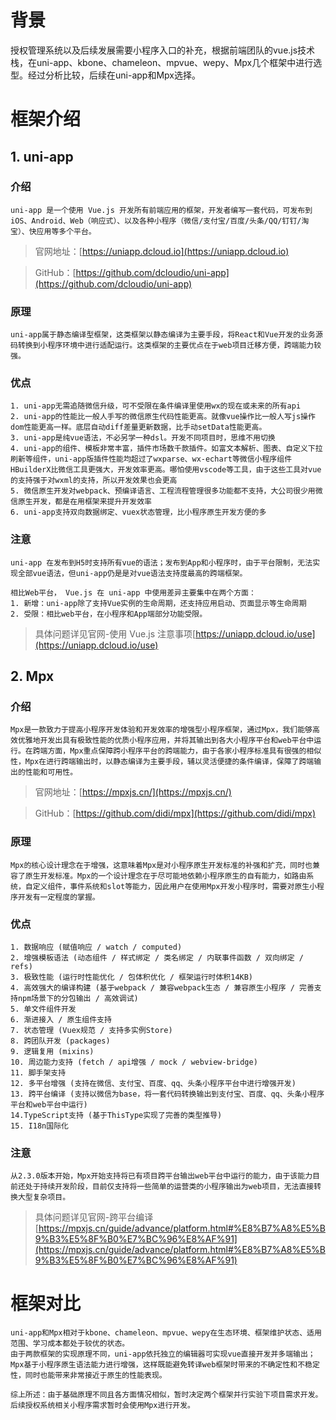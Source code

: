 # 背景

授权管理系统以及后续发展需要小程序入口的补充，根据前端团队的vue.js技术栈，在uni-app、kbone、chameleon、mpvue、wepy、Mpx几个框架中进行选型。经过分析比较，后续在uni-app和Mpx选择。

# 框架介绍

## 1. uni-app

### 介绍

    uni-app 是一个使用 Vue.js 开发所有前端应用的框架，开发者编写一套代码，可发布到iOS、Android、Web（响应式）、以及各种小程序（微信/支付宝/百度/头条/QQ/钉钉/淘宝）、快应用等多个平台。

> 官网地址：[https://uniapp.dcloud.io](https://uniapp.dcloud.io)

> GitHub：[https://github.com/dcloudio/uni-app](https://github.com/dcloudio/uni-app)

### 原理

    uni-app属于静态编译型框架，这类框架以静态编译为主要手段，将React和Vue开发的业务源码转换到小程序环境中进行适配运行。这类框架的主要优点在于web项目迁移方便，跨端能力较强。

### 优点

    1. uni-app无需追随微信升级，可不受限在条件编译里使用wx的现在或未来的所有api
    2. uni-app的性能比一般人手写的微信原生代码性能更高。就像vue操作比一般人写js操作dom性能更高一样。底层自动diff差量更新数据，比手动setData性能更高。
    3. uni-app是纯vue语法，不必另学一种dsl。开发不同项目时，思维不用切换
    4. uni-app的组件、模板非常丰富，插件市场数千款插件。如富文本解析、图表、自定义下拉刷新等组件，uni-app版插件性能均超过了wxparse、wx-echart等微信小程序组件
    HBuilderX比微信工具更强大，开发效率更高。哪怕使用vscode等工具，由于这些工具对vue的支持强于对wxml的支持，所以开发效果也会更高
    5. 微信原生开发对webpack、预编译语言、工程流程管理很多功能都不支持，大公司很少用微信原生开发，都是在用框架来提升开发效率
    6. uni-app支持双向数据绑定、vuex状态管理，比小程序原生开发方便的多

### 注意
    uni-app 在发布到H5时支持所有vue的语法；发布到App和小程序时，由于平台限制，无法实现全部vue语法，但uni-app仍是是对vue语法支持度最高的跨端框架。

    相比Web平台， Vue.js 在 uni-app 中使用差异主要集中在两个方面：
    1. 新增：uni-app除了支持Vue实例的生命周期，还支持应用启动、页面显示等生命周期
    2. 受限：相比web平台，在小程序和App端部分功能受限。

> 具体问题详见官网-使用 Vue.js 注意事项[https://uniapp.dcloud.io/use](https://uniapp.dcloud.io/use)

## 2. Mpx

### 介绍

    Mpx是一款致力于提高小程序开发体验和开发效率的增强型小程序框架，通过Mpx，我们能够高效优雅地开发出具有极致性能的优质小程序应用，并将其输出到各大小程序平台和web平台中运行。在跨端方面，Mpx重点保障跨小程序平台的跨端能力，由于各家小程序标准具有很强的相似性，Mpx在进行跨端输出时，以静态编译为主要手段，辅以灵活便捷的条件编译，保障了跨端输出的性能和可用性。

> 官网地址：[https://mpxjs.cn/](https://mpxjs.cn/)

> GitHub：[https://github.com/didi/mpx](https://github.com/didi/mpx)

### 原理

    Mpx的核心设计理念在于增强，这意味着Mpx是对小程序原生开发标准的补强和扩充，同时也兼容了原生开发标准。Mpx的一个设计理念在于尽可能地依赖小程序原生的自有能力，如路由系统，自定义组件，事件系统和slot等能力，因此用户在使用Mpx开发小程序时，需要对原生小程序开发有一定程度的掌握。

### 优点

    1. 数据响应 (赋值响应 / watch / computed)
    2. 增强模板语法 (动态组件 / 样式绑定 / 类名绑定 / 内联事件函数 / 双向绑定 / refs)
    3. 极致性能 (运行时性能优化 / 包体积优化 / 框架运行时体积14KB)
    4. 高效强大的编译构建 (基于webpack / 兼容webpack生态 / 兼容原生小程序 / 完善支持npm场景下的分包输出 / 高效调试)
    5. 单文件组件开发
    6. 渐进接入 / 原生组件支持
    7. 状态管理 (Vuex规范 / 支持多实例Store)
    8. 跨团队开发 (packages)
    9. 逻辑复用 (mixins)
    10. 周边能力支持 (fetch / api增强 / mock / webview-bridge)
    11. 脚手架支持
    12. 多平台增强 (支持在微信、支付宝、百度、qq、头条小程序平台中进行增强开发)
    13. 跨平台编译 (支持以微信为base，将一套代码转换输出到支付宝、百度、qq、头条小程序平台和web平台中运行)
    14.TypeScript支持 (基于ThisType实现了完善的类型推导)
    15. I18n国际化

### 注意
    从2.3.0版本开始，Mpx开始支持将已有项目跨平台输出web平台中运行的能力，由于该能力目前还处于持续开发阶段，目前仅支持将一些简单的运营类的小程序输出为web项目，无法直接转换大型复杂项目。

> 具体问题详见官网-跨平台编译[https://mpxjs.cn/guide/advance/platform.html#%E8%B7%A8%E5%B9%B3%E5%8F%B0%E7%BC%96%E8%AF%91](https://mpxjs.cn/guide/advance/platform.html#%E8%B7%A8%E5%B9%B3%E5%8F%B0%E7%BC%96%E8%AF%91)

# 框架对比

    uni-app和Mpx相对于kbone、chameleon、mpvue、wepy在生态环境、框架维护状态、适用范围、学习成本都处于较优的状态。
    由于两款框架的实现原理不同，uni-app依托独立的编辑器可实现vue直接开发并多端输出；Mpx基于小程序原生语法能力进行增强，这样既能避免转译web框架时带来的不确定性和不稳定性，同时也能带来非常接近于原生的性能表现。

    综上所述：由于基础原理不同且各方面情况相似，暂时决定两个框架并行实验下项目需求开发。后续授权系统相关小程序需求暂时会使用Mpx进行开发。

